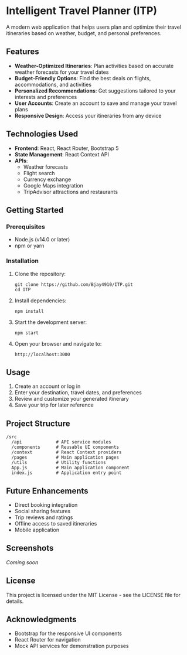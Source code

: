 # Intelligent Travel Planner (ITP)

A modern web application that helps users plan and optimize their travel itineraries based on weather, budget, and personal preferences.

## Features

- **Weather-Optimized Itineraries**: Plan activities based on accurate weather forecasts for your travel dates
- **Budget-Friendly Options**: Find the best deals on flights, accommodations, and activities
- **Personalized Recommendations**: Get suggestions tailored to your interests and preferences
- **User Accounts**: Create an account to save and manage your travel plans
- **Responsive Design**: Access your itineraries from any device

## Technologies Used

- **Frontend**: React, React Router, Bootstrap 5
- **State Management**: React Context API
- **APIs**: 
  - Weather forecasts
  - Flight search
  - Currency exchange
  - Google Maps integration
  - TripAdvisor attractions and restaurants

## Getting Started

### Prerequisites

- Node.js (v14.0 or later)
- npm or yarn

### Installation

1. Clone the repository:
   ```
   git clone https://github.com/Bjay4910/ITP.git
   cd ITP
   ```

2. Install dependencies:
   ```
   npm install
   ```

3. Start the development server:
   ```
   npm start
   ```

4. Open your browser and navigate to:
   ```
   http://localhost:3000
   ```

## Usage

1. Create an account or log in
2. Enter your destination, travel dates, and preferences
3. Review and customize your generated itinerary
4. Save your trip for later reference

## Project Structure

```
/src
  /api             # API service modules
  /components      # Reusable UI components
  /context         # React Context providers
  /pages           # Main application pages
  /utils           # Utility functions
  App.js           # Main application component
  index.js         # Application entry point
```

## Future Enhancements

- Direct booking integration
- Social sharing features
- Trip reviews and ratings
- Offline access to saved itineraries
- Mobile application

## Screenshots

*Coming soon*

## License

This project is licensed under the MIT License - see the LICENSE file for details.

## Acknowledgments

- Bootstrap for the responsive UI components
- React Router for navigation
- Mock API services for demonstration purposes